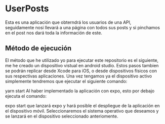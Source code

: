 # UserPosts
Esta es una aplicación que obterndrá los usuarios de una API, seguidamente nosi llevará a una página con todos sus posts y si pinchamos en el post nos dará toda la información de este.

## Método de ejecución
El método que he utilizado yo para ejecutar este repositorio es el siguiente, me he creado un dispositivo vistual en android studio. Estos pasos tambien se podrán replicar desde Xcode para iOS, o desde dispositivos físicos con sus respectivas aplicaciones. Una vez tengamos ya el dispositivo activo simplemente tendremos que ejecutar el siguiente comando:

yarn start
Al haber implementado la aplicación con expo, esto por debajo ejecuta el comando:

expo start
que lanzará expo y hará posible el despliegue de la aplicación en el dispositivo móvil. Seleccionaremos el sistema operativo que deseamos y se lanzará en el dispositivo seleccionado anteriomente.
